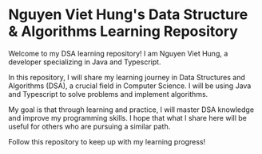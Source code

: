 # Nguyen Viet Hung's Data Structure & Algorithms Learning Repository

Welcome to my DSA learning repository! I am Nguyen Viet Hung, a developer specializing in Java and Typescript.

In this repository, I will share my learning journey in Data Structures and Algorithms (DSA), a crucial field in Computer Science. I will be using Java and Typescript to solve problems and implement algorithms.

My goal is that through learning and practice, I will master DSA knowledge and improve my programming skills. I hope that what I share here will be useful for others who are pursuing a similar path.

Follow this repository to keep up with my learning progress!

